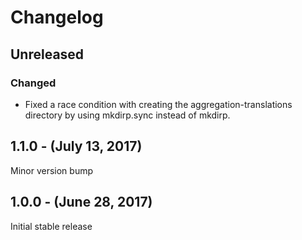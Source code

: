 Changelog
=========

Unreleased
----------
### Changed
* Fixed a race condition with creating the aggregation-translations directory by using mkdirp.sync instead of mkdirp.

1.1.0 - (July 13, 2017)
------------------
Minor version bump

1.0.0 - (June 28, 2017)
------------------
Initial stable release
